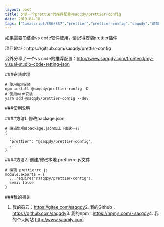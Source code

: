 ```yaml
---
layout: post
title: 分享一个prettier的推荐配置@saqqdy/prettier-config		
date: 2019-04-18
tags: ["Javascript/ES6/ES7","prettier","prettier-config","saqqdy","前端"]
---
```


<!-- wp:paragraph -->
如果需要在结合vs code软件使用，请记得安装prettier插件
<!-- /wp:paragraph -->

<!-- wp:paragraph -->
项目地址：<a href="https://github.com/saqqdy/prettier-config">https://github.com/saqqdy/prettier-config</a>
<!-- /wp:paragraph -->

<!-- wp:paragraph -->
另外分享了一个vs code的推荐配置：<a href="http://www.saqqdy.com/frontend/my-visual-studio-code-setting-json">http://www.saqqdy.com/frontend/my-visual-studio-code-setting-json</a>
<!-- /wp:paragraph -->

<!-- wp:heading {"level":3} -->
###安装教程
<!-- /wp:heading -->

<!-- wp:code -->
<pre class="wp-block-code"><code># 使用npm安装
npm install @saqqdy/prettier-config -D
# 使用yarn安装
yarn add @saqqdy/prettier-config --dev</code></pre>
<!-- /wp:code -->

<!-- wp:heading {"level":3} -->
###使用说明
<!-- /wp:heading -->

<!-- wp:heading {"level":4} -->
####方法1. 修改package.json
<!-- /wp:heading -->

<!-- wp:code -->
<pre class="wp-block-code"><code># 编辑您项目package.json加上下面这一行
{
  ...
  "prettier": "@saqqdy/prettier-config",
  ...
}</code></pre>
<!-- /wp:code -->

<!-- wp:heading {"level":4} -->
####方法2. 创建/修改本地.prettierrc.js文件
<!-- /wp:heading -->

<!-- wp:code -->
<pre class="wp-block-code"><code># 编辑.prettierrc.js
module.exports = {
  ...require("@saqqdy/prettier-config"),
  semi: false
}</code></pre>
<!-- /wp:code -->

<!-- wp:heading {"level":3} -->
###我的相关
<!-- /wp:heading -->

<!-- wp:list {"ordered":true} -->
1. 我的码云：<a href="https://gitee.com/saqqdy">https://gitee.com/saqqdy</a>2. 我的Github：<a href="https://github.com/saqqdy">https://github.com/saqqdy</a>3. 我的npm：<a href="https://npmjs.com/~saqqdy">https://npmjs.com/~saqqdy</a>4. 我的个人网站 <a href="http://www.saqqdy.com/">http://www.saqqdy.com</a>
<!-- /wp:list -->		